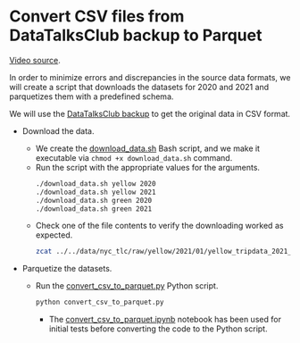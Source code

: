 # Convert CSV files from DataTalksClub backup to Parquet

[Video source](https://www.youtube.com/watch?v=CI3P4tAtru4).


In order to minimize errors and discrepancies in the source data formats, we will create a script that downloads the datasets for 2020 and 2021 and parquetizes them with a predefined schema.

We will use the [DataTalksClub backup](https://github.com/DataTalksClub/nyc-tlc-data) to get the original data in CSV format.

* Download the data.
    + We create the [download_data.sh](./download_data.sh) Bash script, and we make it executable via `chmod +x download_data.sh` command.
    + Run the script with the appropriate values for the arguments.
        ```sh
        ./download_data.sh yellow 2020
        ./download_data.sh yellow 2021
        ./download_data.sh green 2020
        ./download_data.sh green 2021
        ```
    + Check one of the file contents to verify the downloading worked as expected.
        ```sh
        zcat ../../data/nyc_tlc/raw/yellow/2021/01/yellow_tripdata_2021_01.csv.gz | head -n 10
        ```

* Parquetize the datasets.
    + Run the [convert_csv_to_parquet.py](./convert_csv_to_parquet.py) Python script.
        ```sh
        python convert_csv_to_parquet.py
        ```
        - The [convert_csv_to_parquet.ipynb](./convert_csv_to_parquet.ipynb) notebook has been used for initial tests before converting the code to the Python script.